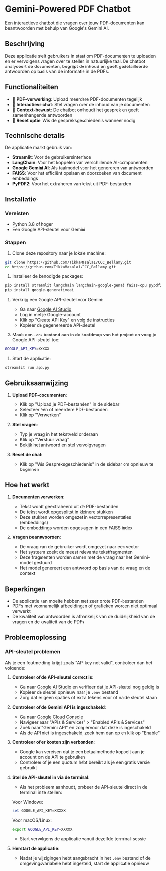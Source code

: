 # Gemini-Powered PDF Chatbot

Een interactieve chatbot die vragen over jouw PDF-documenten kan beantwoorden met behulp van Google's Gemini AI.

## Beschrijving

Deze applicatie stelt gebruikers in staat om PDF-documenten te uploaden en er vervolgens vragen over te stellen in natuurlijke taal. De chatbot analyseert de documenten, begrijpt de inhoud en geeft gedetailleerde antwoorden op basis van de informatie in de PDFs.

## Functionaliteiten

- 📄 **PDF-verwerking**: Upload meerdere PDF-documenten tegelijk
- 💬 **Interactieve chat**: Stel vragen over de inhoud van je documenten
- 🧠 **Context-bewust**: De chatbot onthoudt het gesprek en geeft samenhangende antwoorden
- 🔄 **Reset optie**: Wis de gespreksgeschiedenis wanneer nodig

## Technische details

De applicatie maakt gebruik van:

- **Streamlit**: Voor de gebruikersinterface
- **LangChain**: Voor het koppelen van verschillende AI-componenten
- **Google Gemini AI**: Als taalmodel voor het genereren van antwoorden
- **FAISS**: Voor het efficiënt opslaan en doorzoeken van document embeddings
- **PyPDF2**: Voor het extraheren van tekst uit PDF-bestanden

## Installatie

### Vereisten

- Python 3.8 of hoger
- Een Google API-sleutel voor Gemini

### Stappen

1. Clone deze repository naar je lokale machine:

```bash
git clone https://github.com/TikkaMasala1/CCC_Bellamy.git
cd https://github.com/TikkaMasala1/CCC_Bellamy.git
```

1. Installeer de benodigde packages:

```bash
pip install streamlit langchain langchain-google-genai faiss-cpu pypdf2 python-dotenv
pip install google-generativeai
```

1. Verkrijg een Google API-sleutel voor Gemini:
   - Ga naar [Google AI Studio](https://makersuite.google.com/app/apikey)
   - Log in met je Google-account
   - Klik op "Create API Key" en volg de instructies
   - Kopieer de gegenereerde API-sleutel

1. Maak een `.env` bestand aan in de hoofdmap van het project en voeg je Google API-sleutel toe:

```bash
GOOGLE_API_KEY=XXXXX
```

1. Start de applicatie:

```bash
streamlit run app.py
```

## Gebruiksaanwijzing

1. **Upload PDF-documenten**:
   - Klik op "Upload je PDF-bestanden" in de sidebar
   - Selecteer één of meerdere PDF-bestanden
   - Klik op "Verwerken"

2. **Stel vragen**:
   - Typ je vraag in het tekstveld onderaan
   - Klik op "Verstuur vraag"
   - Bekijk het antwoord en stel vervolgvragen

3. **Reset de chat**:
   - Klik op "Wis Gespreksgeschiedenis" in de sidebar om opnieuw te beginnen

## Hoe het werkt

1. **Documenten verwerken**:
   - Tekst wordt geëxtraheerd uit de PDF-bestanden
   - De tekst wordt opgesplitst in kleinere stukken
   - Deze stukken worden omgezet in vectorrepresentaties (embeddings)
   - De embeddings worden opgeslagen in een FAISS index

2. **Vragen beantwoorden**:
   - De vraag van de gebruiker wordt omgezet naar een vector
   - Het systeem zoekt de meest relevante tekstfragmenten
   - Deze fragmenten worden samen met de vraag naar het Gemini-model gestuurd
   - Het model genereert een antwoord op basis van de vraag en de context

## Beperkingen

- De applicatie kan moeite hebben met zeer grote PDF-bestanden
- PDFs met voornamelijk afbeeldingen of grafieken worden niet optimaal verwerkt
- De kwaliteit van antwoorden is afhankelijk van de duidelijkheid van de vragen en de kwaliteit van de PDFs

## Probleemoplossing

### API-sleutel problemen

Als je een foutmelding krijgt zoals "API key not valid", controleer dan het volgende:

1. **Controleer of de API-sleutel correct is**:
   - Ga naar [Google AI Studio](https://makersuite.google.com/app/apikey) en verifieer dat je API-sleutel nog geldig is
   - Kopieer de sleutel opnieuw naar je `.env` bestand
   - Zorg dat er geen spaties of extra tekens voor of na de sleutel staan

2. **Controleer of de Gemini API is ingeschakeld**:
   - Ga naar [Google Cloud Console](https://console.cloud.google.com/)
   - Navigeer naar "APIs & Services" > "Enabled APIs & Services"
   - Zoek naar "Gemini API" en zorg ervoor dat deze is ingeschakeld
   - Als de API niet is ingeschakeld, zoek hem dan op en klik op "Enable"

3. **Controleer of er kosten zijn verbonden**:
   - Google kan vereisen dat je een betaalmethode koppelt aan je account om de API te gebruiken
   - Controleer of je een quotum hebt bereikt als je een gratis versie gebruikt

4. **Stel de API-sleutel in via de terminal**:
   - Als het probleem aanhoudt, probeer de API-sleutel direct in de terminal in te stellen:

   Voor Windows:

   ```powershell
   set GOOGLE_API_KEY=XXXXX
   ```

   Voor macOS/Linux:

   ```bash
   export GOOGLE_API_KEY=XXXXX
   ```

   - Start vervolgens de applicatie vanuit dezelfde terminal-sessie

5. **Herstart de applicatie**:
   - Nadat je wijzigingen hebt aangebracht in het `.env` bestand of de omgevingsvariabele hebt ingesteld, start de applicatie opnieuw
